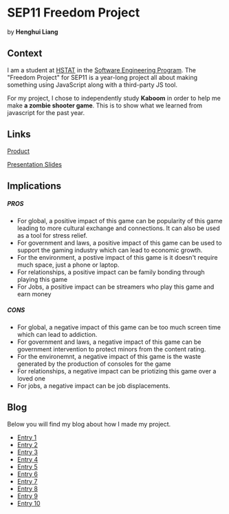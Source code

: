 # SEP11 Freedom Project
by **Henghui Liang**

## Context
I am a student at [HSTAT](https://www.hstat.org/) in the [Software Engineering Program](https://hstatsep.github.io/). The "Freedom Project" for SEP11 is a year-long project all about making something using JavaScript along with a third-party JS tool.

For my project, I chose to independently study **Kaboom** in order to help me make **a zombie shooter game**. This is to show what we learned from javascript for the past year. 

## Links

[Product](https://henghuil9483.github.io/projects/game.html)


[Presentation Slides](https://docs.google.com/presentation/d/16rx2J3gGs-KtWtMo9VOABAhZA_LPgdFCQvozfFPd5OQ/edit#slide=id.p)


## Implications
##### PROS
* For global, a positive impact of this game can be popularity of this game leading to more cultural exchange and connections. It can also be used as a tool for stress relief.
* For government and laws, a positive impact of this game can be used to support the gaming industry which can lead to economic growth.
* For the environment, a postive impact of this game is it doesn't require much space, just a phone or laptop.
* For relationships, a positive impact can be family bonding through playing this game
* For Jobs, a positive impact can be streamers who play this game and earn money
##### CONS
* For global, a negative impact of this game can be too much screen time which can lead to addiction. 
* For government and laws, a negative impact of this game can be government intervention to protect minors from the content rating.
* For the environemnt, a negative impact of this game is the waste generated by the production of consoles for the game
* For relationships, a negative impact can be priotizing this game over a loved one
* For jobs, a negative impact can be job displacements.

## Blog
Below you will find my blog about how I made my project.

* [Entry 1](blog/entry01.md)
* [Entry 2](blog/entry02.md)
* [Entry 3](blog/entry03.md)
* [Entry 4](blog/entry04.md)
* [Entry 5](blog/entry05.md)
* [Entry 6](blog/entry06.md)
* [Entry 7](blog/entry07.md)
* [Entry 8](blog/entry08.md)
* [Entry 9](blog/entry09.md)
* [Entry 10](blog/entry10.md)

